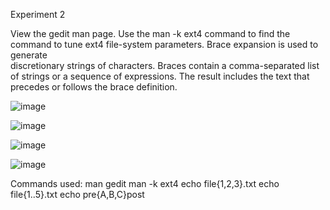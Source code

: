 Experiment 2

View the gedit man page. Use the man -k ext4 command to find the command to tune ext4 file-system parameters. Brace expansion is used to generate  
discretionary strings of characters. Braces contain a comma-separated list of strings or a sequence of expressions. The result includes the text that precedes or follows the brace definition.  

![image](https://github.com/user-attachments/assets/734b40fe-2aa0-422f-8de3-8fab4a4bbc55)



 ![image](https://github.com/user-attachments/assets/dacae3e7-f7e7-4ed3-a070-b73c0cf958bd)


![image](https://github.com/user-attachments/assets/fcb78f6a-75f1-458d-b646-4e3ed413be02)

![image](https://github.com/user-attachments/assets/b401781f-c051-415d-9dfe-039b9bebcad7)


Commands used: man gedit man -k ext4 echo file{1,2,3}.txt echo file{1..5}.txt echo pre{A,B,C}post
